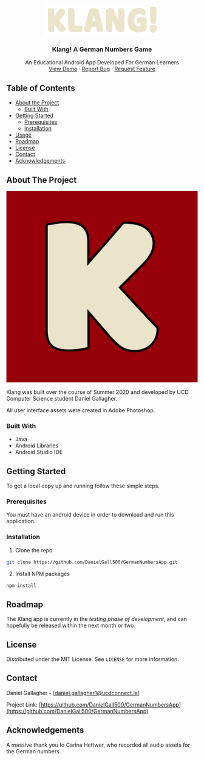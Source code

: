 
<!-- PROJECT LOGO -->
<br />
<p align="center">
  <a href="https://github.com/
  /GermanNumbersApp">
    <img src="https://github.com/DanielGall500/GermanNumbersApp/blob/master/app/src/main/res/drawable-hdpi/klang_logo_text.png" alt="Logo" width="300" height="80">
  </a>

  <h3 align="center">Klang! A German Numbers Game</h3>

  <p align="center">
    An Educational Android App Developed For German Learners
    <br />
    <a href="https://github.com/DanielGall500/GermanNumbersApp">View Demo</a>
    ·
    <a href="https://github.com/DanielGall500/GermanNumbersApp/issues">Report Bug</a>
    ·
    <a href="https://github.com/DanielGall500/GermanNumbersApp/issues">Request Feature</a>
  </p>
</p>


<!-- TABLE OF CONTENTS -->
## Table of Contents

* [About the Project](#about-the-project)
  * [Built With](#built-with)
* [Getting Started](#getting-started)
  * [Prerequisites](#prerequisites)
  * [Installation](#installation)
* [Usage](#usage)
* [Roadmap](#roadmap)
* [License](#license)
* [Contact](#contact)
* [Acknowledgements](#acknowledgements)

<!-- ABOUT THE PROJECT -->
## About The Project

[![Product Name Screen Shot][product-screenshot]](https://example.com)

Klang was built over the course of Summer 2020 and developed by UCD Computer Science student Daniel Gallagher.

All user interface assets were created in Adobe Photoshop. 

### Built With

* Java
* Android Libraries
* Android Studio IDE


<!-- GETTING STARTED -->
## Getting Started

To get a local copy up and running follow these simple steps.

### Prerequisites

You must have an android device in order to download and run this application.

### Installation

1. Clone the repo
```sh
git clone https://github.com/DanielGall500/GermanNumbersApp.git
```
2. Install NPM packages
```sh
npm install
```

<!-- ROADMAP -->
## Roadmap

The Klang app is currently in the *testing phase of development*, and can hopefully be released within the next month or two. 

<!-- LICENSE -->
## License

Distributed under the MIT License. See `LICENSE` for more information.

<!-- CONTACT -->
## Contact

Daniel Gallagher - [daniel.gallagher1@ucdconnect.ie]

Project Link: [https://github.com/DanielGall500/GermanNumbersApp](https://github.com/DanielGall500/GermanNumbersApp)

<!-- ACKNOWLEDGEMENTS -->
## Acknowledgements

A massive thank you to Carina Hettwer, who recorded all audio assets for the German numbers.

<!-- MARKDOWN LINKS & IMAGES -->
[product-screenshot]: https://github.com/DanielGall500/GermanNumbersApp/blob/master/featured_images/icon/klang_app_icon.png
